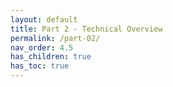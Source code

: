 ```yaml
---
layout: default
title: Part 2 - Technical Overview
permalink: /part-02/
nav_order: 4.5
has_children: true
has_toc: true
---
```

